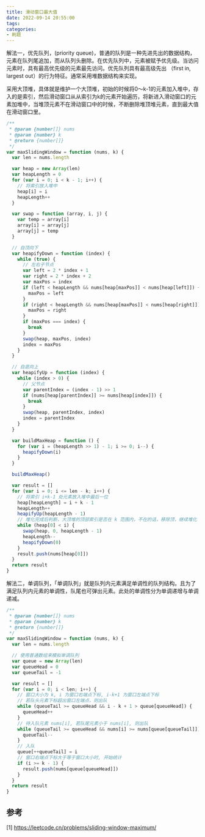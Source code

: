 ```yaml
---
title: 滑动窗口最大值
date: 2022-09-14 20:55:00
tags:
categories:
- 刷题
---
```


解法一，优先队列，(priority queue)，普通的队列是一种先进先出的数据结构，元素在队列尾追加，而从队列头删除。在优先队列中，元素被赋予优先级。当访问元素时，具有最高优先级的元素最先访问。优先队列具有最高级先出 （first in, largest out）的行为特征。通常采用堆数据结构来实现。

采用大顶堆，具体就是维护一个大顶堆，初始的时候将0～k-1的元素加入堆中，存入的是索引，然后滑动窗口从从索引为k的元素开始遍历，将新进入滑动窗口的元素加堆中，当堆顶元素不在滑动窗口中的时候，不断删除堆顶堆元素，直到最大值在滑动窗口里。
```javascript
/**
 * @param {number[]} nums
 * @param {number} k
 * @return {number[]}
 */
var maxSlidingWindow = function (nums, k) {
  var len = nums.length

  var heap = new Array(len)
  var heapLength = 0
  for (var i = 0; i < k - 1; i++) {
    // 将索引放入堆中
    heap[i] = i
    heapLength++
  }

  var swap = function (array, i, j) {
    var temp = array[i]
    array[i] = array[j]
    array[j] = temp
  }

  // 自顶向下
  var heapifyDown = function (index) {
    while (true) {
      // 左右子节点
      var left = 2 * index + 1
      var right = 2 * index + 2
      var maxPos = index
      if (left < heapLength && nums[heap[maxPos]] < nums[heap[left]]) {
        maxPos = left
      }
      if (right < heapLength && nums[heap[maxPos]] < nums[heap[right]]) {
        maxPos = right
      }
      if (maxPos === index) {
        break
      }
      swap(heap, maxPos, index)
      index = maxPos
    }
  }

  // 自底向上
  var heapifyUp = function (index) {
    while (index > 0) {
      // 父节点
      var parentIndex = (index - 1) >> 1
      if (nums[heap[parentIndex]] >= nums[heap[index]]) {
        break
      }
      swap(heap, parentIndex, index)
      index = parentIndex
    }
  }

  var buildMaxHeap = function () {
    for (var i = (heapLength >> 1) - 1; i >= 0; i--) {
      heapifyDown(i)
    }
  }

  buildMaxHeap()

  var result = []
  for (var i = 0; i <= len - k; i++) {
    // 将索引 i+k-1 处元素放入堆中最后一位
    heap[heapLength] = i + k - 1
    heapLength++
    heapifyUp(heapLength - 1)
    // 堆化完成后判断，大顶堆的顶部索引是否在 k 范围内，不在的话，移除顶，继续堆化
    while (heap[0] < i) {
      swap(heap, 0, heapLength - 1)
      heapLength--
      heapifyDown(0)
    }
    result.push(nums[heap[0]])
  }
  return result
}
```

解法二，单调队列，「单调队列」就是队列内元素满足单调性的队列结构。且为了满足队列内元素的单调性，队尾也可弹出元素。此处的单调性分为单调递增与单调递减。
```javascript
/**
 * @param {number[]} nums
 * @param {number} k
 * @return {number[]}
 */
var maxSlidingWindow = function (nums, k) {
  var len = nums.length

  // 使用普通数组来模拟单调队列
  var queue = new Array(len)
  var queueHead = 0
  var queueTail = -1

  var result = []
  for (var i = 0; i < len; i++) {
    // 窗口大小为 k, i 为窗口右端点下标, i-k+1 为窗口左端点下标
    // 若队头元素下标超出窗口左端点，则出队
    while (queueTail >= queueHead && i - k + 1 > queue[queueHead]) {
      queueHead++
    }
    // 待入队元素 nums[i], 若队尾元素小于 nums[i], 则出队
    while (queueTail >= queueHead && nums[i] >= nums[queue[queueTail]]) {
      queueTail--
    }
    // 入队
    queue[++queueTail] = i
    // 窗口右端点下标大于等于窗口大小时, 开始统计
    if (i >= k - 1) {
      result.push(nums[queue[queueHead]])
    }
  }
  return result
}
```


## 参考
[1] https://leetcode.cn/problems/sliding-window-maximum/